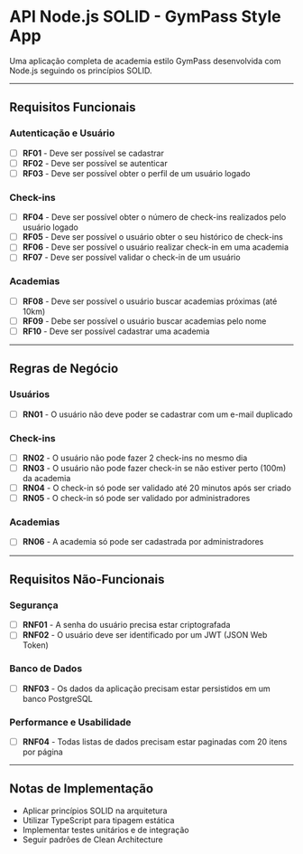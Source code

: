 # API Node.js SOLID - GymPass Style App

Uma aplicação completa de academia estilo GymPass desenvolvida com Node.js seguindo os princípios SOLID.

---

## Requisitos Funcionais

### Autenticação e Usuário
- [ ] **RF01** - Deve ser possível se cadastrar
- [ ] **RF02** - Deve ser possível se autenticar
- [ ] **RF03** - Deve ser possível obter o perfil de um usuário logado

### Check-ins
- [ ] **RF04** - Deve ser possível obter o número de check-ins realizados pelo usuário logado
- [ ] **RF05** - Deve ser possível o usuário obter o seu histórico de check-ins
- [ ] **RF06** - Deve ser possível o usuário realizar check-in em uma academia
- [ ] **RF07** - Deve ser possível validar o check-in de um usuário

### Academias
- [ ] **RF08** - Deve ser possível o usuário buscar academias próximas (até 10km)
- [ ] **RF09** - Debe ser possível o usuário buscar academias pelo nome
- [ ] **RF10** - Deve ser possível cadastrar uma academia

---

## Regras de Negócio

### Usuários
- [ ] **RN01** - O usuário não deve poder se cadastrar com um e-mail duplicado

### Check-ins
- [ ] **RN02** - O usuário não pode fazer 2 check-ins no mesmo dia
- [ ] **RN03** - O usuário não pode fazer check-in se não estiver perto (100m) da academia
- [ ] **RN04** - O check-in só pode ser validado até 20 minutos após ser criado
- [ ] **RN05** - O check-in só pode ser validado por administradores

### Academias
- [ ] **RN06** - A academia só pode ser cadastrada por administradores

---

## Requisitos Não-Funcionais

### Segurança
- [ ] **RNF01** - A senha do usuário precisa estar criptografada
- [ ] **RNF02** - O usuário deve ser identificado por um JWT (JSON Web Token)

### Banco de Dados
- [ ] **RNF03** - Os dados da aplicação precisam estar persistidos em um banco PostgreSQL

### Performance e Usabilidade
- [ ] **RNF04** - Todas listas de dados precisam estar paginadas com 20 itens por página

---

## Notas de Implementação

- Aplicar princípios SOLID na arquitetura
- Utilizar TypeScript para tipagem estática
- Implementar testes unitários e de integração
- Seguir padrões de Clean Architecture
